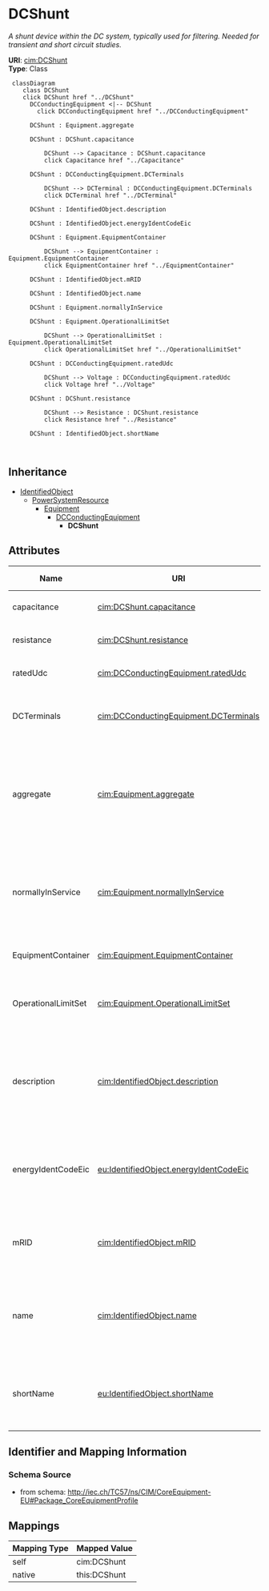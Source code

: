 # DCShunt


_A shunt device within the DC system, typically used for filtering.  Needed for transient and short circuit studies._





**URI**: [cim:DCShunt](http://iec.ch/TC57/CIM100#DCShunt)<br />
**Type**: Class




```mermaid
 classDiagram
    class DCShunt
    click DCShunt href "../DCShunt"
      DCConductingEquipment <|-- DCShunt
        click DCConductingEquipment href "../DCConductingEquipment"
      
      DCShunt : Equipment.aggregate
        
      DCShunt : DCShunt.capacitance
        
          DCShunt --> Capacitance : DCShunt.capacitance
          click Capacitance href "../Capacitance"
        
      DCShunt : DCConductingEquipment.DCTerminals
        
          DCShunt --> DCTerminal : DCConductingEquipment.DCTerminals
          click DCTerminal href "../DCTerminal"
        
      DCShunt : IdentifiedObject.description
        
      DCShunt : IdentifiedObject.energyIdentCodeEic
        
      DCShunt : Equipment.EquipmentContainer
        
          DCShunt --> EquipmentContainer : Equipment.EquipmentContainer
          click EquipmentContainer href "../EquipmentContainer"
        
      DCShunt : IdentifiedObject.mRID
        
      DCShunt : IdentifiedObject.name
        
      DCShunt : Equipment.normallyInService
        
      DCShunt : Equipment.OperationalLimitSet
        
          DCShunt --> OperationalLimitSet : Equipment.OperationalLimitSet
          click OperationalLimitSet href "../OperationalLimitSet"
        
      DCShunt : DCConductingEquipment.ratedUdc
        
          DCShunt --> Voltage : DCConductingEquipment.ratedUdc
          click Voltage href "../Voltage"
        
      DCShunt : DCShunt.resistance
        
          DCShunt --> Resistance : DCShunt.resistance
          click Resistance href "../Resistance"
        
      DCShunt : IdentifiedObject.shortName
        
      
```





## Inheritance
* [IdentifiedObject](IdentifiedObject.md)
    * [PowerSystemResource](PowerSystemResource.md)
        * [Equipment](Equipment.md)
            * [DCConductingEquipment](DCConductingEquipment.md)
                * **DCShunt**



## Attributes


| Name | URI | Cardinality and Range | Description | Inheritance |
| ---  | --- | --- | --- | --- |
| capacitance | [cim:DCShunt.capacitance](http://iec.ch/TC57/CIM100#DCShunt.capacitance) | 1 <br />  [Capacitance](Capacitance.md)  | Capacitance of the DC shunt | direct |
| resistance | [cim:DCShunt.resistance](http://iec.ch/TC57/CIM100#DCShunt.resistance) | 1 <br />  [Resistance](Resistance.md)  | Resistance of the DC device | direct |
| ratedUdc | [cim:DCConductingEquipment.ratedUdc](http://iec.ch/TC57/CIM100#DCConductingEquipment.ratedUdc) | 1 <br />  [Voltage](Voltage.md)  | Rated DC device voltage | [DCConductingEquipment](DCConductingEquipment.md) |
| DCTerminals | [cim:DCConductingEquipment.DCTerminals](http://iec.ch/TC57/CIM100#DCConductingEquipment.DCTerminals) | * <br />  [DCTerminal](DCTerminal.md)  | A DC conducting equipment has DC terminals | [DCConductingEquipment](DCConductingEquipment.md) |
| aggregate | [cim:Equipment.aggregate](http://iec.ch/TC57/CIM100#Equipment.aggregate) | 0..1 <br />  boolean  | The aggregate flag provides an alternative way of representing an aggregated ... | [Equipment](Equipment.md) |
| normallyInService | [cim:Equipment.normallyInService](http://iec.ch/TC57/CIM100#Equipment.normallyInService) | 0..1 <br />  boolean  | Specifies the availability of the equipment under normal operating conditions | [Equipment](Equipment.md) |
| EquipmentContainer | [cim:Equipment.EquipmentContainer](http://iec.ch/TC57/CIM100#Equipment.EquipmentContainer) | 0..1 <br />  [EquipmentContainer](EquipmentContainer.md)  | Container of this equipment | [Equipment](Equipment.md) |
| OperationalLimitSet | [cim:Equipment.OperationalLimitSet](http://iec.ch/TC57/CIM100#Equipment.OperationalLimitSet) | * <br />  [OperationalLimitSet](OperationalLimitSet.md)  | The operational limit sets associated with this equipment | [Equipment](Equipment.md) |
| description | [cim:IdentifiedObject.description](http://iec.ch/TC57/CIM100#IdentifiedObject.description) | 0..1 <br />  string  | The description is a free human readable text describing or naming the object | [IdentifiedObject](IdentifiedObject.md) |
| energyIdentCodeEic | [eu:IdentifiedObject.energyIdentCodeEic](http://iec.ch/TC57/CIM100-European#IdentifiedObject.energyIdentCodeEic) | 0..1 <br />  string  | The attribute is used for an exchange of the EIC code (Energy identification ... | [IdentifiedObject](IdentifiedObject.md) |
| mRID | [cim:IdentifiedObject.mRID](http://iec.ch/TC57/CIM100#IdentifiedObject.mRID) | 1 <br />  string  | Master resource identifier issued by a model authority | [IdentifiedObject](IdentifiedObject.md) |
| name | [cim:IdentifiedObject.name](http://iec.ch/TC57/CIM100#IdentifiedObject.name) | 1 <br />  string  | The name is any free human readable and possibly non unique text naming the o... | [IdentifiedObject](IdentifiedObject.md) |
| shortName | [eu:IdentifiedObject.shortName](http://iec.ch/TC57/CIM100-European#IdentifiedObject.shortName) | 0..1 <br />  string  | The attribute is used for an exchange of a human readable short name with len... | [IdentifiedObject](IdentifiedObject.md) |









## Identifier and Mapping Information







### Schema Source


* from schema: http://iec.ch/TC57/ns/CIM/CoreEquipment-EU#Package_CoreEquipmentProfile





## Mappings

| Mapping Type | Mapped Value |
| ---  | ---  |
| self | cim:DCShunt |
| native | this:DCShunt |




